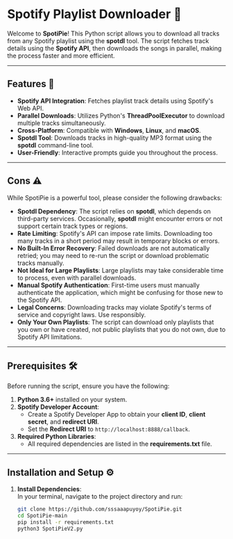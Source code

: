 # Spotify Playlist Downloader 🎵

Welcome to **SpotiPie**! This Python script allows you to download all tracks from any Spotify playlist using the **spotdl** tool. The script fetches track details using the **Spotify API**, then downloads the songs in parallel, making the process faster and more efficient.

---

## Features 🚀

- **Spotify API Integration**: Fetches playlist track details using Spotify's Web API.
- **Parallel Downloads**: Utilizes Python's **ThreadPoolExecutor** to download multiple tracks simultaneously.
- **Cross-Platform**: Compatible with **Windows**, **Linux**, and **macOS**.
- **Spotdl Tool**: Downloads tracks in high-quality MP3 format using the **spotdl** command-line tool.
- **User-Friendly**: Interactive prompts guide you throughout the process.

---

## Cons ⚠️

While SpotiPie is a powerful tool, please consider the following drawbacks:

- **Spotdl Dependency**: The script relies on **spotdl**, which depends on third-party services. Occasionally, **spotdl** might encounter errors or not support certain track types or regions.
- **Rate Limiting**: Spotify's API can impose rate limits. Downloading too many tracks in a short period may result in temporary blocks or errors.
- **No Built-In Error Recovery**: Failed downloads are not automatically retried; you may need to re-run the script or download problematic tracks manually.
- **Not Ideal for Large Playlists**: Large playlists may take considerable time to process, even with parallel downloads.
- **Manual Spotify Authentication**: First-time users must manually authenticate the application, which might be confusing for those new to the Spotify API.
- **Legal Concerns**: Downloading tracks may violate Spotify's terms of service and copyright laws. Use responsibly.
- **Only Your Own Playlists**: The script can download only playlists that you own or have created, not public playlists that you do not own, due to Spotify API limitations.

---

## Prerequisites 🛠️

Before running the script, ensure you have the following:

1. **Python 3.6+** installed on your system.
2. **Spotify Developer Account**:
   - Create a Spotify Developer App to obtain your **client ID**, **client secret**, and **redirect URI**.
   - Set the **Redirect URI** to `http://localhost:8888/callback`.
3. **Required Python Libraries**:
   - All required dependencies are listed in the **requirements.txt** file.

---

## Installation and Setup ⚙️

1. **Install Dependencies**:  
   In your terminal, navigate to the project directory and run:
   ```bash
   git clone https://github.com/sssaaapuyoy/SpotiPie.git
   cd SpotiPie-main
   pip install -r requirements.txt
   python3 SpotiPieV2.py

